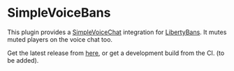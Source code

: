 # SimpleVoiceBans

This plugin provides a [SimpleVoiceChat](https://github.com/henkelmax/simple-voice-chat) integration for [LibertyBans](https://github.com/A248/LibertyBans/). It mutes muted players on the voice chat too.

Get the latest release from [here](https://github.com/KoxSosen/SimpleVoiceBans/releases), or get a development build from the CI. (to be added).
